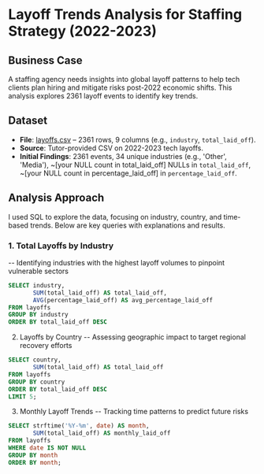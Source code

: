# Layoff Trends Analysis for Staffing Strategy (2022-2023)

## Business Case
A staffing agency needs insights into global layoff patterns to help tech clients plan hiring and mitigate risks post-2022 economic shifts. This analysis explores 2361 layoff events to identify key trends.

## Dataset
- **File**: [layoffs.csv](layoffs.csv) – 2361 rows, 9 columns (e.g., `industry`, `total_laid_off`).
- **Source**: Tutor-provided CSV on 2022-2023 tech layoffs.
- **Initial Findings**: 2361 events, 34 unique industries (e.g., 'Other', 'Media'), ~[your NULL count in total_laid_off] NULLs in `total_laid_off`, ~[your NULL count in percentage_laid_off] in `percentage_laid_off`.

## Analysis Approach
I used SQL to explore the data, focusing on industry, country, and time-based trends. Below are key queries with explanations and results.

### 1. Total Layoffs by Industry
-- Identifying industries with the highest layoff volumes to pinpoint vulnerable sectors
```sql
SELECT industry, 
       SUM(total_laid_off) AS total_laid_off,
       AVG(percentage_laid_off) AS avg_percentage_laid_off
FROM layoffs
GROUP BY industry
ORDER BY total_laid_off DESC
```
2. Layoffs by Country
-- Assessing geographic impact to target regional recovery efforts
```sql
SELECT country, 
       SUM(total_laid_off) AS total_laid_off
FROM layoffs
GROUP BY country
ORDER BY total_laid_off DESC
LIMIT 5;
```

3. Monthly Layoff Trends
-- Tracking time patterns to predict future risks
```sql
SELECT strftime('%Y-%m', date) AS month,
       SUM(total_laid_off) AS monthly_laid_off
FROM layoffs
WHERE date IS NOT NULL
GROUP BY month
ORDER BY month;
```











